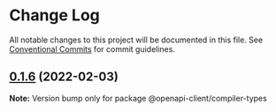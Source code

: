 # Change Log

All notable changes to this project will be documented in this file.
See [Conventional Commits](https://conventionalcommits.org) for commit guidelines.

## [0.1.6](https://github.com/smartsupp/openapi-client/compare/@openapi-client/compiler-types@0.1.5...@openapi-client/compiler-types@0.1.6) (2022-02-03)

**Note:** Version bump only for package @openapi-client/compiler-types
